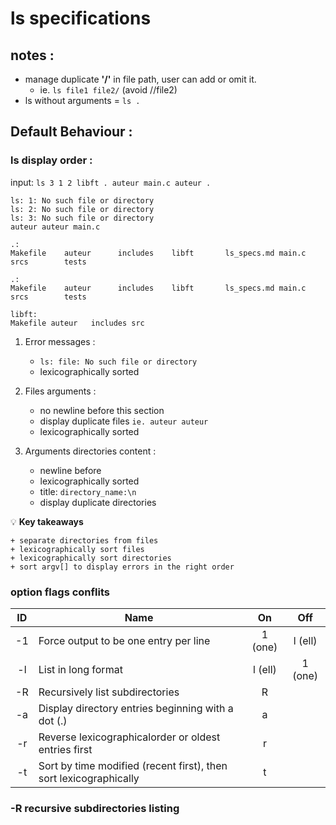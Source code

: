 
ls specifications
=================


notes : 
--------------
- manage duplicate **'/'** in file path, user can add or omit it.
	- ie.  `ls file1 file2/`  (avoid //file2) 
- ls without arguments = `ls .`	



Default Behaviour : 
-------------------
### ls display order :
input: `ls 3 1 2 libft . auteur main.c auteur .`
```
ls: 1: No such file or directory
ls: 2: No such file or directory
ls: 3: No such file or directory
auteur auteur main.c

.:
Makefile    auteur      includes    libft       ls_specs.md main.c      srcs        tests

.:
Makefile    auteur      includes    libft       ls_specs.md main.c      srcs        tests

libft:
Makefile auteur   includes src
```

1. Error messages :
	- `ls: file: No such file or directory` 
	- lexicographically sorted 

2. Files arguments :
	- no newline before this section 
	- display duplicate files `ie. auteur auteur`
	- lexicographically sorted   

3. Arguments directories content : 
	- newline before 
	- lexicographically sorted   
	- title: `directory_name:\n`
	- display duplicate directories  

💡  **Key takeaways**
```
+ separate directories from files 
+ lexicographically sort files
+ lexicographically sort directories
+ sort argv[] to display errors in the right order
```

### option flags conflits 
| ID    | Name | On   | Off |
| :---: |----- | :---:|:---:|
| -1 | Force output to be one entry per line | 1 (one) | l (ell) |
| -l | List in long format | l (ell) | 1 (one) |
| -R | Recursively list subdirectories | R |  |
| -a | Display directory entries beginning with a dot (.) | a |  |
| -r | Reverse lexicographicalorder or oldest entries first   | r |  |
| -t | Sort by time modified (recent first), then sort lexicographically  | t |  |



### -R recursive subdirectories listing



